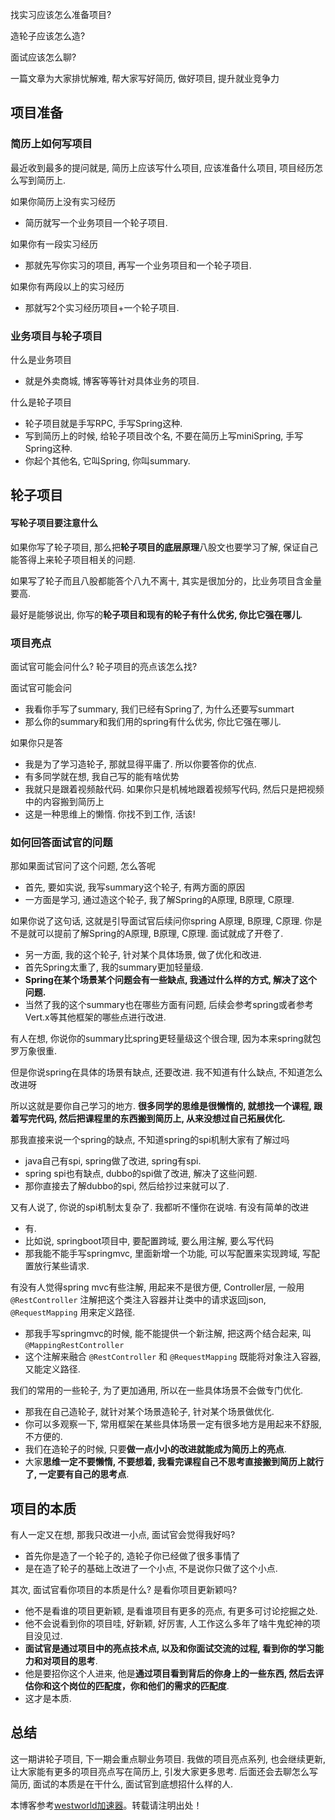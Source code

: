 
找实习应该怎么准备项目?


造轮子应该怎么造?


面试应该怎么聊?


一篇文章为大家排忧解难, 帮大家写好简历, 做好项目, 提升就业竞争力


## 项目准备


### 简历上如何写项目


最近收到最多的提问就是, 简历上应该写什么项目, 应该准备什么项目, 项目经历怎么写到简历上.


如果你简历上没有实习经历


* 简历就写一个业务项目一个轮子项目.


如果你有一段实习经历


* 那就先写你实习的项目, 再写一个业务项目和一个轮子项目.


如果你有两段以上的实习经历


* 那就写2个实习经历项目\+一个轮子项目.


### 业务项目与轮子项目


什么是业务项目


* 就是外卖商城, 博客等等针对具体业务的项目.


什么是轮子项目


* 轮子项目就是手写RPC, 手写Spring这种.
* 写到简历上的时候, 给轮子项目改个名, 不要在简历上写miniSpring, 手写Spring这种.
* 你起个其他名, 它叫Spring, 你叫summary.


## 轮子项目


#### 写轮子项目要注意什么


如果你写了轮子项目, 那么把**轮子项目的底层原理**八股文也要学习了解, 保证自己能答得上来轮子项目相关的问题.


如果写了轮子而且八股都能答个八九不离十, 其实是很加分的，比业务项目含金量要高.


最好是能够说出, 你写的**轮子项目和现有的轮子有什么优劣, 你比它强在哪儿**.


### 项目亮点


面试官可能会问什么? 轮子项目的亮点该怎么找?


面试官可能会问


* 我看你手写了summary, 我们已经有Spring了, 为什么还要写summart
* 那么你的summary和我们用的spring有什么优劣, 你比它强在哪儿.


如果你只是答


* 我是为了学习造轮子, 那就显得平庸了. 所以你要答你的优点.
* 有多同学就在想, 我自己写的能有啥优势
* 我就只是跟着视频敲代码. 如果你只是机械地跟着视频写代码, 然后只是把视频中的内容搬到简历上
* 这是一种思维上的懒惰. 你找不到工作, 活该!


### 如何回答面试官的问题


那如果面试官问了这个问题, 怎么答呢


* 首先, 要如实说, 我写summary这个轮子, 有两方面的原因
* 一方面是学习, 通过造这个轮子, 我了解Spring的A原理, B原理, C原理.


如果你说了这句话, 这就是引导面试官后续问你spring A原理, B原理, C原理. 你是不是就可以提前了解Spring的A原理, B原理, C原理. 面试就成了开卷了.


* 另一方面, 我的这个轮子, 针对某个具体场景, 做了优化和改进.
* 首先Spring太重了, 我的summary更加轻量级.
* **Spring在某个场景某个问题会有一些缺点, 我通过什么样的方式, 解决了这个问题.**
* 当然了我的这个summary也在哪些方面有问题, 后续会参考spring或者参考Vert.x等其他框架的哪些点进行改进.


有人在想, 你说你的summary比spring更轻量级这个很合理, 因为本来spring就包罗万象很重.


但是你说spring在具体的场景有缺点, 还要改进. 我不知道有什么缺点, 不知道怎么改进呀


所以这就是要你自己学习的地方. **很多同学的思维是很懒惰的, 就想找一个课程, 跟着写完代码, 然后把课程里的东西搬到简历上, 从来没想过自己拓展优化.**


那我直接来说一个spring的缺点, 不知道spring的spi机制大家有了解过吗


* java自己有spi, spring做了改进, spring有spi.
* spring spi也有缺点, dubbo的spi做了改进, 解决了这些问题.
* 那你直接去了解dubbo的spi, 然后给抄过来就可以了.


又有人说了, 你说的spi机制太复杂了. 我都听不懂你在说啥. 有没有简单的改进


* 有.
* 比如说, springboot项目中, 要配置跨域, 要么用注解, 要么写代码
* 那我能不能手写springmvc, 里面新增一个功能, 可以写配置来实现跨域, 写配置放行某些请求.


有没有人觉得spring mvc有些注解, 用起来不是很方便, Controller层, 一般用 `@RestController` 注解把这个类注入容器并让类中的请求返回json, `@RequestMapping` 用来定义路径.


* 那我手写springmvc的时候, 能不能提供一个新注解, 把这两个结合起来, 叫 `@MappingRestController`
* 这个注解来融合 `@RestController` 和 `@RequestMapping` 既能将对象注入容器, 又能定义路径.


我们的常用的一些轮子, 为了更加通用, 所以在一些具体场景不会做专门优化.


* 那我在自己造轮子, 就针对某个场景造轮子, 针对某个场景做优化.
* 你可以多观察一下, 常用框架在某些具体场景一定有很多地方是用起来不舒服, 不方便的.
* 我们在造轮子的时候, 只要**做一点小小的改进就能成为简历上的亮点**.
* 大家**思维一定不要懒惰, 不要想着, 我看完课程自己不思考直接搬到简历上就行了, 一定要有自己的思考点**.


## 项目的本质


有人一定又在想, 那我只改进一小点, 面试官会觉得我好吗?


* 首先你是造了一个轮子的, 造轮子你已经做了很多事情了
* 是在造了轮子的基础上改进了一个小点, 不是说你只做了这个小点.


其次, 面试官看你项目的本质是什么? 是看你项目更新颖吗?


* 他不是看谁的项目更新颖, 是看谁项目有更多的亮点, 有更多可讨论挖掘之处.
* 他不会说看到你的项目哇, 好新颖, 好厉害, 人工作这么多年了啥牛鬼蛇神的项目没见过.
* **面试官是通过项目中的亮点技术点, 以及和你面试交流的过程, 看到你的学习能力和对项目的思考**.
* 他是要招你这个人进来, 他是**通过项目看到背后的你身上的一些东西, 然后去评估你和这个岗位的匹配度，你和他们的需求的匹配度**.
* 这才是本质.


## 总结


这一期讲轮子项目, 下一期会重点聊业务项目. 我做的项目亮点系列, 也会继续更新, 让大家能有更多的项目亮点写在简历上, 引发大家更多思考. 后面还会去聊怎么写简历, 面试的本质是在干什么, 面试官到底想招什么样的人.



 本博客参考[westworld加速器](https://xbsj9.com)。转载请注明出处！
